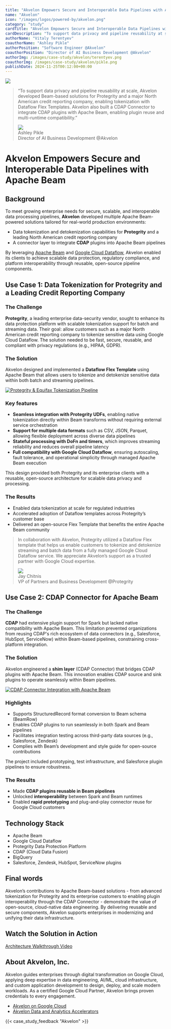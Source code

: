 ```yaml
---
title: "Akvelon Empowers Secure and Interoperable Data Pipelines with Apache Beam"
name: "Akvelon"
icon: "/images/logos/powered-by/akvelon.png"
category: "study"
cardTitle: "Akvelon Empowers Secure and Interoperable Data Pipelines with Apache Beam"
cardDescription: "To support data privacy and pipeline reusability at scale, Akvelon developed Beam-based solutions for Protegrity and a major North American credit reporting company, enabling tokenization with Dataflow Flex Templates. Akvelon also built a CDAP Connector to integrate CDAP plugins with Apache Beam, enabling plugin reuse and multi-runtime compatibility."
authorName: "Vitaly Terentyev"
coauthorName: "Ashley Pikle"
authorPosition: "Software Engineer @Akvelon"
coauthorPosition: "Director of AI Business Development @Akvelon"
authorImg: /images/case-study/akvelon/terentyev.png
coauthorImg: /images/case-study/akvelon/pikle.png
publishDate: 2024-11-25T00:12:00+00:00
---
```

<!--
Licensed under the Apache License, Version 2.0 (the "License");
you may not use this file except in compliance with the License.
You may obtain a copy of the License at

http://www.apache.org/licenses/LICENSE-2.0

Unless required by applicable law or agreed to in writing, software
distributed under the License is distributed on an "AS IS" BASIS,
WITHOUT WARRANTIES OR CONDITIONS OF ANY KIND, either express or implied.
See the License for the specific language governing permissions and
limitations under the License.
-->
<div class="case-study-opinion">
    <div class="case-study-opinion-img">
        <img src="/images/logos/powered-by/akvelon.png"/>
    </div>
    <blockquote class="case-study-quote-block">
      <p class="case-study-quote-text">
        “To support data privacy and pipeline reusability at scale, Akvelon developed Beam-based solutions for Protegrity and a major North American credit reporting company, enabling tokenization with Dataflow Flex Templates. Akvelon also built a CDAP Connector to integrate CDAP plugins with Apache Beam, enabling plugin reuse and multi-runtime compatibility.”
      </p>
      <div class="case-study-quote-author">
        <div class="case-study-quote-author-img">
            <img src="/images/case-study/akvelon/pikle.png">
        </div>
        <div class="case-study-quote-author-info">
            <div class="case-study-quote-author-name">
              Ashley Pikle
            </div>
            <div class="case-study-quote-author-position">
              Director of AI Business Development @Akvelon
            </div>
        </div>
      </div>
    </blockquote>
</div>
<div class="case-study-post">

# Akvelon Empowers Secure and Interoperable Data Pipelines with Apache Beam

## Background

To meet growing enterprise needs for secure, scalable, and interoperable data processing pipelines, **Akvelon** developed multiple Apache Beam-powered solutions tailored for real-world production environments:
- Data tokenization and detokenization capabilities for **Protegrity** and a leading North American credit reporting company
- A connector layer to integrate **CDAP** plugins into Apache Beam pipelines

By leveraging [Apache Beam](https://beam.apache.org/) and [Google Cloud Dataflow](https://cloud.google.com/products/dataflow?hl=en), Akvelon enabled its clients to achieve scalable data protection, regulatory compliance, and platform interoperability through reusable, open-source pipeline components.

## Use Case 1: Data Tokenization for Protegrity and a Leading Credit Reporting Company

### The Challenge

**Protegrity**, a leading enterprise data-security vendor, sought to enhance its data protection platform with scalable tokenization support for batch and streaming data. Their goal: allow customers such as a major North American credit reporting company to tokenize sensitive data using Google Cloud Dataflow. The solution needed to be fast, secure, reusable, and compliant with privacy regulations (e.g., HIPAA, GDPR).

### The Solution

Akvelon designed and implemented a **Dataflow Flex Template** using Apache Beam that allows users to tokenize and detokenize sensitive data within both batch and streaming pipelines.

<div class="post-scheme">
    <a href="/images/case-study/akvelon/diagram-01.png" target="_blank" title="Click to enlarge">
        <img src="/images/case-study/akvelon/diagram-01.png" alt="Protegrity & Equifax Tokenization Pipeline">
    </a>
</div>

### Key features
- **Seamless integration with Protegrity UDFs**, enabling native tokenization directly within Beam transforms without requiring external service orchestration
- **Support for multiple data formats** such as CSV, JSON, Parquet, allowing flexible deployment across diverse data pipelines
- **Stateful processing with DoFn and timers**, which improves streaming reliability and reduces overall pipeline latency
- **Full compatibility with Google Cloud Dataflow**, ensuring autoscaling, fault tolerance, and operational simplicity through managed Apache Beam execution

This design provided both Protegrity and its enterprise clients with a reusable, open-source architecture for scalable data privacy and processing.

### The Results
- Enabled data tokenization at scale for regulated industries
- Accelerated adoption of Dataflow templates across Protegrity’s customer base
- Delivered an open-source Flex Template that benefits the entire Apache Beam community

<blockquote class="case-study-quote-block case-study-quote-wrapped">
  <p class="case-study-quote-text">
    In collaboration with Akvelon, Protegrity utilized a Dataflow Flex template that helps us enable customers to tokenize and detokenize streaming and batch data from a fully managed Google Cloud Dataflow service. We appreciate Akvelon’s support as a trusted partner with Google Cloud expertise.
  </p>
  <div class="case-study-quote-author">
    <div class="case-study-quote-author-img">
        <img src="/images/case-study/akvelon/chitnis.png">
    </div>
    <div class="case-study-quote-author-info">
        <div class="case-study-quote-author-name">
          Jay Chitnis
        </div>
        <div class="case-study-quote-author-position">
          VP of Partners and Business Development @Protegrity
        </div>
    </div>
  </div>
</blockquote>

## Use Case 2: CDAP Connector for Apache Beam

### The Challenge

**CDAP** had extensive plugin support for Spark but lacked native compatibility with Apache Beam. This limitation prevented organizations from reusing CDAP's rich ecosystem of data connectors (e.g., Salesforce, HubSpot, ServiceNow) within Beam-based pipelines, constraining cross-platform integration.

### The Solution

Akvelon engineered a **shim layer** (CDAP Connector) that bridges CDAP plugins with Apache Beam. This innovation enables CDAP source and sink plugins to operate seamlessly within Beam pipelines.

<div class="post-scheme">
    <a href="/images/case-study/akvelon/diagram-02.png" target="_blank" title="Click to enlarge">
        <img src="/images/case-study/akvelon/diagram-02.png" alt="CDAP Connector Integration with Apache Beam">
    </a>
</div>

### Highlights

- Supports StructuredRecord format conversion to Beam schema (BeamRow)
- Enables CDAP plugins to run seamlessly in both Spark and Beam pipelines
- Facilitates integration testing across third-party data sources (e.g., Salesforce, Zendesk)
- Complies with Beam’s development and style guide for open-source contributions

The project included prototyping, test infrastructure, and Salesforce plugin pipelines to ensure robustness.

### The Results

- Made **CDAP plugins reusable in Beam pipelines**
- Unlocked **interoperability** between Spark and Beam runtimes
- Enabled **rapid prototyping** and plug-and-play connector reuse for Google Cloud
customers

## Technology Stack

- Apache Beam
- Google Cloud Dataflow
- Protegrity Data Protection Platform
- CDAP (Cloud Data Fusion)
- BigQuery
- Salesforce, Zendesk, HubSpot, ServiceNow plugins

## Final words

Akvelon’s contributions to Apache Beam-based solutions - from advanced tokenization for Protegrity and its enterprise customers to enabling plugin interoperability through the CDAP Connector - demonstrate the value of open-source, cloud-native data engineering. By delivering reusable and secure components, Akvelon supports enterprises in modernizing and unifying their data infrastructure.

## Watch the Solution in Action

[Architecture Walkthrough Video ](https://www.youtube.com/watch?v=IQIzdfNIAHk)

## About Akvelon, Inc.

Akvelon guides enterprises through digital transformation on Google Cloud, applying deep expertise in data engineering, AI/ML, cloud infrastructure, and custom application development to design, deploy, and scale modern workloads. As a certified Google Cloud Partner, Akvelon brings proven credentials to every engagement.
- [Akvelon on Google Cloud](https://cloud.google.com/find-a-partner/partner/akvelon)
- [Akvelon Data and Analytics Accelerators](https://github.com/akvelon/DnA_accelerators)

{{< case_study_feedback "Akvelon" >}}

</div>
<div class="clear-nav"></div>
